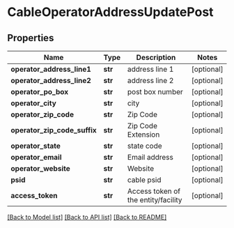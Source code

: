 # CableOperatorAddressUpdatePost

## Properties
Name | Type | Description | Notes
------------ | ------------- | ------------- | -------------
**operator_address_line1** | **str** | address line 1 | [optional] 
**operator_address_line2** | **str** | address line 2 | [optional] 
**operator_po_box** | **str** | post box number | [optional] 
**operator_city** | **str** | city | [optional] 
**operator_zip_code** | **str** | Zip Code | [optional] 
**operator_zip_code_suffix** | **str** | Zip Code Extension | [optional] 
**operator_state** | **str** | state code | [optional] 
**operator_email** | **str** | Email address | [optional] 
**operator_website** | **str** | Website | [optional] 
**psid** | **str** | cable psid | [optional] 
**access_token** | **str** | Access token of the entity/facility | [optional] 

[[Back to Model list]](../README.md#documentation-for-models) [[Back to API list]](../README.md#documentation-for-api-endpoints) [[Back to README]](../README.md)

